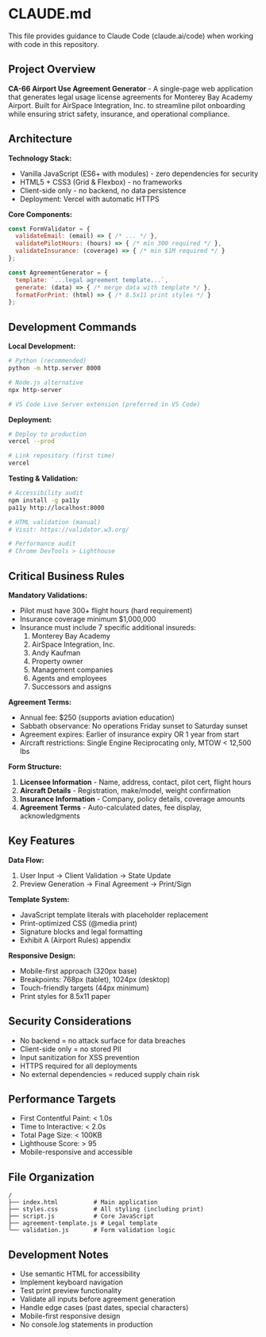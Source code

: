 # CLAUDE.md

This file provides guidance to Claude Code (claude.ai/code) when working with code in this repository.

## Project Overview

**CA-66 Airport Use Agreement Generator** - A single-page web application that generates legal usage license agreements for Monterey Bay Academy Airport. Built for AirSpace Integration, Inc. to streamline pilot onboarding while ensuring strict safety, insurance, and operational compliance.

## Architecture

**Technology Stack:**
- Vanilla JavaScript (ES6+ with modules) - zero dependencies for security
- HTML5 + CSS3 (Grid & Flexbox) - no frameworks
- Client-side only - no backend, no data persistence
- Deployment: Vercel with automatic HTTPS

**Core Components:**
```javascript
const FormValidator = {
  validateEmail: (email) => { /* ... */ },
  validatePilotHours: (hours) => { /* min 300 required */ },
  validateInsurance: (coverage) => { /* min $1M required */ }
};

const AgreementGenerator = {
  template: `...legal agreement template...`,
  generate: (data) => { /* merge data with template */ },
  formatForPrint: (html) => { /* 8.5x11 print styles */ }
};
```

## Development Commands

**Local Development:**
```bash
# Python (recommended)
python -m http.server 8000

# Node.js alternative
npx http-server

# VS Code Live Server extension (preferred in VS Code)
```

**Deployment:**
```bash
# Deploy to production
vercel --prod

# Link repository (first time)
vercel
```

**Testing & Validation:**
```bash
# Accessibility audit
npm install -g pa11y
pa11y http://localhost:8000

# HTML validation (manual)
# Visit: https://validator.w3.org/

# Performance audit
# Chrome DevTools > Lighthouse
```

## Critical Business Rules

**Mandatory Validations:**
- Pilot must have 300+ flight hours (hard requirement)
- Insurance coverage minimum $1,000,000
- Insurance must include 7 specific additional insureds:
  1. Monterey Bay Academy
  2. AirSpace Integration, Inc.
  3. Andy Kaufman
  4. Property owner
  5. Management companies
  6. Agents and employees
  7. Successors and assigns

**Agreement Terms:**
- Annual fee: $250 (supports aviation education)
- Sabbath observance: No operations Friday sunset to Saturday sunset
- Agreement expires: Earlier of insurance expiry OR 1 year from start
- Aircraft restrictions: Single Engine Reciprocating only, MTOW < 12,500 lbs

**Form Structure:**
1. **Licensee Information** - Name, address, contact, pilot cert, flight hours
2. **Aircraft Details** - Registration, make/model, weight confirmation
3. **Insurance Information** - Company, policy details, coverage amounts
4. **Agreement Terms** - Auto-calculated dates, fee display, acknowledgments

## Key Features

**Data Flow:**
1. User Input → Client Validation → State Update
2. Preview Generation → Final Agreement → Print/Sign

**Template System:**
- JavaScript template literals with placeholder replacement
- Print-optimized CSS (@media print)
- Signature blocks and legal formatting
- Exhibit A (Airport Rules) appendix

**Responsive Design:**
- Mobile-first approach (320px base)
- Breakpoints: 768px (tablet), 1024px (desktop)
- Touch-friendly targets (44px minimum)
- Print styles for 8.5x11 paper

## Security Considerations

- No backend = no attack surface for data breaches
- Client-side only = no stored PII
- Input sanitization for XSS prevention
- HTTPS required for all deployments
- No external dependencies = reduced supply chain risk

## Performance Targets

- First Contentful Paint: < 1.0s
- Time to Interactive: < 2.0s
- Total Page Size: < 100KB
- Lighthouse Score: > 95
- Mobile-responsive and accessible

## File Organization

```
/
├── index.html          # Main application
├── styles.css          # All styling (including print)
├── script.js           # Core JavaScript
├── agreement-template.js # Legal template
└── validation.js       # Form validation logic
```

## Development Notes

- Use semantic HTML for accessibility
- Implement keyboard navigation
- Test print preview functionality
- Validate all inputs before agreement generation
- Handle edge cases (past dates, special characters)
- Mobile-first responsive design
- No console.log statements in production